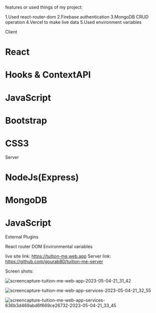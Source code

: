 
features or used things of my project:

 1.Used react-router-dom
 2.Firebase authentication
 3.MongoDB CRUD operation
 4.Vercel to make live data
 5.Used environment variables
 
Client

# React
# Hooks & ContextAPI
# JavaScript
# Bootstrap
# CSS3

Server

# NodeJs(Express)
# MongoDB
# JavaScript

External Plugins

React router DOM
Environmental variables


live site link: https://tuition-me.web.app
Server link: https://github.com/gourabBD/tuition-me-server

Screen shots:

![screencapture-tuition-me-web-app-2023-05-04-21_31_42](https://user-images.githubusercontent.com/67328861/236256316-ff51bba5-54ca-4743-84ac-46d5d8c4502c.png)


![screencapture-tuition-me-web-app-services-2023-05-04-21_32_55](https://user-images.githubusercontent.com/67328861/236256603-064735d4-b2de-469a-9ed2-19400cf6a8de.png)


![screencapture-tuition-me-web-app-services-636b3d469abd6f669ce26732-2023-05-04-21_33_45](https://user-images.githubusercontent.com/67328861/236256808-045f73c9-96f6-4a16-b6b6-67614e8d35a4.png)
